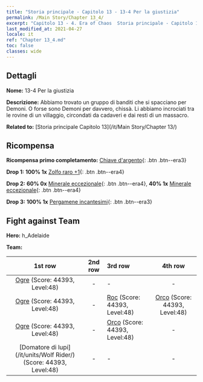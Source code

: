 ```yaml
---
title: "Storia principale - Capitolo 13 - 13-4 Per la giustizia"
permalink: /Main Story/Chapter 13_4/
excerpt: "Capitolo 13 - 4. Era of Chaos  Storia principale - Capitolo 13_4. 13-4 Per la giustizia"
last_modified_at: 2021-04-27
locale: it
ref: "Chapter 13_4.md"
toc: false
classes: wide
---
```


## Dettagli

 **Nome:** 13-4 Per la giustizia

 **Descrizione:** Abbiamo trovato un gruppo di banditi che si spacciano per Demoni. O forse sono Demoni per davvero, chissà. Li abbiamo incrociati tra le rovine di un villaggio, circondati da cadaveri e dai resti di un massacro.

 **Related to:** [Storia principale Capitolo 13](/it/Main Story/Chapter 13/)

## Ricompensa

 **Ricompensa primo completamento:** [Chiave d'argento](/ItemsIT/con_693/){: .btn .btn--era3}

 **Drop 1:** **100% 1x** [Zolfo raro +1](/ItemsIT/mat_43/){: .btn .btn--era4}

 **Drop 2:** **60% 0x** [Minerale eccezionale](/ItemsIT/mat_33/){: .btn .btn--era4}, **40% 1x** [Minerale eccezionale](/ItemsIT/mat_33/){: .btn .btn--era4}

 **Drop 3:** **100% 1x** [Pergamene incantesimi](/ItemsIT/con_694/){: .btn .btn--era3}


## Fight against Team
 **Hero:** h_Adelaide

 **Team:**


  | 1st row | 2nd row | 3rd row | 4th row |
  |:----:|:----:|:----|:----:|
  | [Ogre](/it/units/Ogre/) (Score: 44393, Level:48)  | - | - | - |
  | [Ogre](/it/units/Ogre/) (Score: 44393, Level:48)  | - | [Roc](/it/units/Roc/) (Score: 44393, Level:48)  | [Orco](/it/units/Orc/) (Score: 44393, Level:48)  |
  | [Ogre](/it/units/Ogre/) (Score: 44393, Level:48)  | - | [Orco](/it/units/Orc/) (Score: 44393, Level:48)  | - |
  | [Domatore di lupi](/it/units/Wolf Rider/) (Score: 44393, Level:48)  | - | - | - |


